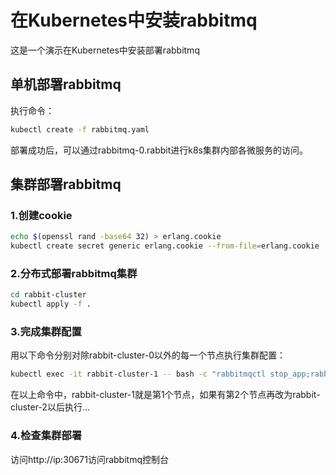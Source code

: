 # 在Kubernetes中安装rabbitmq
这是一个演示在Kubernetes中安装部署rabbitmq
## 单机部署rabbitmq
执行命令：

```bash
kubectl create -f rabbitmq.yaml
```
部署成功后，可以通过rabbitmq-0.rabbit进行k8s集群内部各微服务的访问。

## 集群部署rabbitmq
### 1.创建cookie

```bash
echo $(openssl rand -base64 32) > erlang.cookie
kubectl create secret generic erlang.cookie --from-file=erlang.cookie
```

### 2.分布式部署rabbitmq集群

```bash
cd rabbit-cluster
kubectl apply -f .
```

### 3.完成集群配置
用以下命令分别对除rabbit-cluster-0以外的每一个节点执行集群配置：

```bash
kubectl exec -it rabbit-cluster-1 -- bash -c "rabbitmqctl stop_app;rabbitmqctl join_cluster rabbit@rabbit-cluster-0.rabbit-cluster.default.svc.cluster.local;rabbitmqctl start_app"
```
在以上命令中，rabbit-cluster-1就是第1个节点，如果有第2个节点再改为rabbit-cluster-2以后执行...

### 4.检查集群部署
访问http://ip:30671访问rabbitmq控制台

